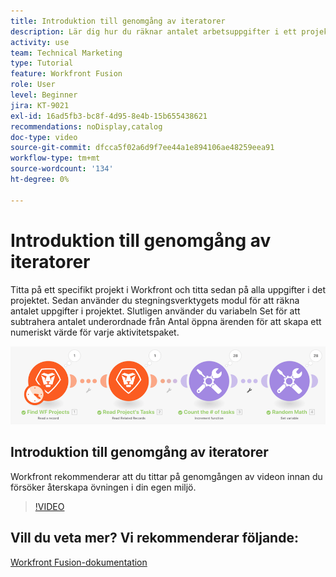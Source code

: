 ```yaml
---
title: Introduktion till genomgång av iteratorer
description: Lär dig hur du räknar antalet arbetsuppgifter i ett projekt och beräknar sedan ett värde för varje aktivitetspaket, allt i  [!DNL Adobe Workfront Fusion].
activity: use
team: Technical Marketing
type: Tutorial
feature: Workfront Fusion
role: User
level: Beginner
jira: KT-9021
exl-id: 16ad5fb3-bc8f-4d95-8e4b-15b655438621
recommendations: noDisplay,catalog
doc-type: video
source-git-commit: dfcca5f02a6d9f7ee44a1e894106ae48259eea91
workflow-type: tm+mt
source-wordcount: '134'
ht-degree: 0%

---
```


# Introduktion till genomgång av iteratorer

Titta på ett specifikt projekt i Workfront och titta sedan på alla uppgifter i det projektet. Sedan använder du stegningsverktygets modul för att räkna antalet uppgifter i projektet. Slutligen använder du variabeln Set för att subtrahera antalet underordnade från Antal öppna ärenden för att skapa ett numeriskt värde för varje aktivitetspaket.

![En bild av Fusion-scenariot](assets/iteration-and-aggregation-1.png)

## Introduktion till genomgång av iteratorer

Workfront rekommenderar att du tittar på genomgången av videon innan du försöker återskapa övningen i din egen miljö.

>[!VIDEO](https://video.tv.adobe.com/v/335278/?quality=12&learn=on&enablevpops)



## Vill du veta mer? Vi rekommenderar följande:

[Workfront Fusion-dokumentation](https://experienceleague.adobe.com/sv/docs/workfront-fusion/using/get-started-with-fusion/understand-workfront-fusion/workfront-fusion-overview)
